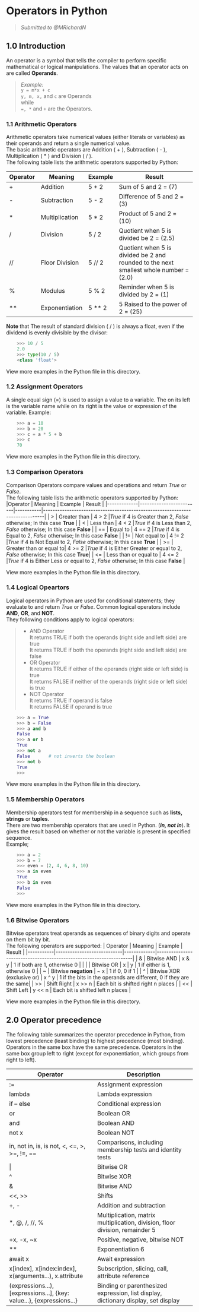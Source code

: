 # Operators in Python

> _Submitted to @MRichardN_  

## 1.0 Introduction

An operator is a symbol that tells the compiler to perform specific mathematical or logical manipulations. The values that an operator acts on are called __Operands__.  
> _Example:_  
`y = m*x + c`  
`y, m, x,` and `c` are Operands  
while  
`=, *` and `+` are the Operators.  

### 1.1 Arithmetic Operators  

Arithmetic operators take numerical values (either literals or variables) as their operands and return a single numerical value.  
The basic arithmetic operators are Addition ( + ), Subtraction ( - ), Multiplication ( * ) and Division ( / ).  
The following table lists the arithmetic operators supported by Python:  

|Operator|Meaning       |Example  |Result                                  |
|-------|---------------|---------|----------------------------------------|
|+      | Addition      | 5 + 2   | Sum of 5 and 2 = (7)                   |
|-      | Subtraction   | 5 - 2   | Difference of 5 and 2 = (3)            |
|\*     | Multiplication| 5 * 2   | Product of 5 and 2 = (10)              |
|/      | Division      | 5 / 2   | Quotient when 5 is divided be 2 = (2.5)|
|//     | Floor Division| 5 // 2  | Quotient when 5 is divided be 2 and rounded to the next smallest whole number = (2.0)|
|%      | Modulus       | 5 % 2   | Reminder when 5 is divided by 2 = (1)  |
|\**    | Exponentiation| 5 ** 2  | 5 Raised to the power of 2 = (25)      |

__Note__ that  The result of standard division ( / ) is always a float, even if the dividend is evenly divisible by the divisor:  

```python
    >>> 10 / 5
    2.0
    >>> type(10 / 5)
    <class 'float'>
```

View more examples in the Python file in this directory.  

### 1.2 Assignment Operators  

A single equal sign (=) is used to assign a value to a variable. The on its left is the variable name while on its
right is the value or expression of the variable.
Example:

```python
    >>> a = 10
    >>> b = 20
    >>> c = a * 5 + b
    >>> c
    70
```

View more examples in the Python file in this directory.

### 1.3 Comparison Operators

Comparison Operators compare values and operations and return _True_ or _False_.  
The following table lists the arithmetic operators supported by Python:  
|Operator     | Meaning                 | Example   |  Result                                                                      |
|-------------|-------------------------|-----------|------------------------------------------------------------------------------|
|   >         | Greater than            | 4 > 2     |_True_ if 4 is Greater than 2, _False_ otherwise; In this case __True__       |
|   <         | Less than               | 4 < 2     |_True_ if 4 is Less than 2, _False_ otherwise; In this case __False__         |
|   ==        | Equal to                | 4 == 2    |_True_ if 4 is Equal to 2, _False_ otherwise; In this case __False__          |
|   !=        | Not equal to            | 4 != 2    |_True_ if 4 is Not Equal to 2, _False_ otherwise; In this case __True__       |
|   >=        | Greater than or equal to| 4 >= 2    |_True_ if 4 is Either Greater or equal to 2, _False_ otherwise; In this case __True__|
|   <=        | Less than or equal to   | 4 <= 2    |_True_ if 4 is Either Less or equal to 2, _False_ otherwise; In this case __False__  |

View more examples in the Python file in this directory.

### 1.4 Logical Opeartors  

Logical operators in Python are used for conditional statements; they evaluate to and return _True_ or _False_. Common logical operators include
__AND__, __OR__, and __NOT__.  
They following conditions apply to logical operators:  

> - AND Operator  
    It returns TRUE if both the operands (right side and left side) are true  
    It returns TRUE if both the operands (right side and left side) are false
> - OR Operator  
    It returns TRUE if either of the operands (right side or left side) is true  
    It returns FALSE if neither of the operands (right side or left side) is true
> - NOT Operator  
    It returns TRUE if operand is false  
    It returns FALSE if operand is true

```python
    >>> a = True
    >>> b = False
    >>> a and b
    False
    >>> a or b
    True
    >>> not a
    False       # not inverts the boolean
    >>> not b
    True
    >>>
```

View more examples in the Python file in this directory.

### 1.5 Membership Operators  

Membership operators test for membership in a sequence such as __lists, strings__ or __tuples__.  
There are two membership operators that are used in Python. (**_in, not in_**). It gives the result based on whether or not the variable is
present in specified sequence.  
Example;  

```python
    >>> a = 2
    >>> b = 7
    >>> even = (2, 4, 6, 8, 10)
    >>> a in even
    True
    >>> b in even
    False
    >>>
```

View more examples in the Python file in this directory.

### 1.6 Bitwise Operators  

Bitwise operators treat operands as sequences of binary digits and operate on them bit by bit.  
The following operators are supported:
| Operator  | Meaning                    | Example     | Result                                                             |
|-----------|----------------------------|-------------|--------------------------------------------------------------------|
|   &       | Bitwise AND                |  x & y      | 1 if both are 1, otherwise 0                                       |
|   &#124;  | Bitwise OR                 |  x &#124; y | 1 if either is 1, otherwise 0                                      |
|   ~       | Bitwise __negation__       |  ~ x        | 1 if 0, 0 if 1                                                     |
|   ^       | Bitwise XOR (exclusive or) |  x ^ y      | 1 if the bits in the operands are different, 0 if they are the same|
|   >>      | Shift Right                |  x >> n     | Each bit is shifted right n places                                 |
|   <<      | Shift Left                 |  y << n     | Each bit is shifted left n places                                  |

View more examples in the Python file in this directory.

## 2.0 Operator precedence

The following table summarizes the operator precedence in Python, from lowest precedence (least binding) to highest precedence (most binding).  
Operators in the same box have the same precedence. Operators in the same box group left to right (except for exponentiation, which groups from right to left).

| Operator                                     | Description                                                                  |
|----------------------------------------------|------------------------------------------------------------------------------|
| :=                                           | Assignment expression                                                        |
| lambda                                       | Lambda expression                                                            |
| if – else                                    | Conditional expression                                                       |
| or                                           | Boolean OR                                                                   |
| and                                          | Boolean AND                                                                  |
| not x                                        | Boolean NOT                                                                  |
| in, not in, is, is not, <, <=, >, >=, !=, == | Comparisons, including membership tests and identity tests                   |
| &#124;                                       | Bitwise OR                                                                   |
| ^                                            | Bitwise XOR                                                                  |
| &                                            | Bitwise AND                                                                  |
| <<, >>                                       | Shifts                                                                       |
| +, -                                         | Addition and subtraction                                                     |
| *, @, /, //, %                               | Multiplication, matrix multiplication, division, floor division, remainder 5 |
| +x, -x, ~x                                   | Positive, negative, bitwise NOT                                              |
| **                                           | Exponentiation 6                                                             |
| await x                                      | Await expression                                                             |
| x[index], x[index:index], x(arguments...), x.attribute | Subscription, slicing, call, attribute reference                   |
| (expressions...), [expressions...], {key: value...}, {expressions...} | Binding or parenthesized expression, list display, dictionary display, set display|